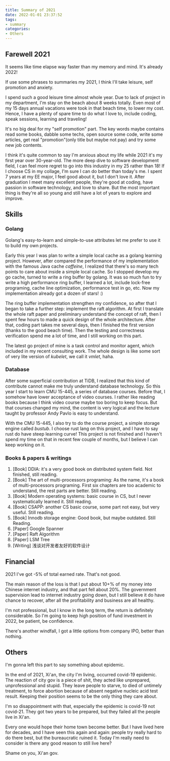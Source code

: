 ```yaml
---
title: Summary of 2021
date: 2022-01-01 23:37:52
tags:
- summary
categories:
- Others
---
```


## Farewell 2021

It seems like time elapse way faster than my memory and mind. It's already 2022!

If use some phrases to summaries my 2021, I think I'll take leisure, self promotion and anxiety. 

I spend such a good leisure time almost whole year. Due to lack of project in my department, I'm stay on the beach about 8 weeks totally. Even most of my 15 days annual vacations were took in that beach time, to lower my cost. Hence, I have a plenty of spare time to do what I love to, include coding, speak sessions, learning and traveling!

It's no big deal for my "self promotion" part. The key words maybe contains read some books, dabble some techs, open source some code, write some articles, get real "promotion"(only title but maybe not pay) and try some new job contents.

I think it's quite common to say I'm anxious about my life while 2021 it's my first year over 30-year-old. The more deep dive to software development field, I can feel more regret to go into this industry in my 25 rather than 18! If I choose CS in my collage, I'm sure I can do better than today's me. I spent 7 years at my EE major, I feel good about it, but I don't love it. After graduation I meet many excellent people, they're good at coding, have passion in software technology, and love to share. But the most important thing is they're all so young and still have a lot of years to explore and improve.

<!-- more -->



## Skills

### Golang

Golang's easy-to-learn and simple-to-use attributes let me prefer to use it to build my own projects.

Early this year I was plan to write a simple local cache as a golang learning project. However, after compared the performance of my implementation with the famous Java cache *caffeine*, I realized that there's so many tech points to care about inside a simple local cache. So I stopped develop my go cache, turned to write a ring buffer by golang. It was so much fun to try write a high performance ring buffer, I learned a lot, include lock-free programing, cache line optimization, performance test in go, etc. Now my implementation already got a dozen of stars! :)

The ring buffer implementation strengthen my confidence, so after that I began to take a further step: implement the raft algorithm. At first I translate the whole raft paper and preliminary understand the concept of raft, then I spent few hours to made a quick design of the whole architecture. After that, coding part takes me several days, then I finished the first version (thanks to the good beach time). Then the testing and correctness verification spend me a lot of time, and I still working on this part.

The latest go project of mine is a task control and monitor agent, which included in my recent consulting work. The whole design is like some sort of very lite version of *kubelet*, we call it *vmlet*, haha.

### Database

After some superficial contribution at TiDB, I realized that this kind of contribute cannot make me truly understand database technology. So this year I start to learn CMU 15-445, a series of database courses. Before that, I somehow have lower acceptance of video courses. I rather like reading books because I think video course maybe too boring to keep focus. But that courses changed my mind, the content is very logical and the lecture taught by professor Andy Pavlo is easy to understand.

With the CMU 15-445, I also try to do the course project, a simple storage engine called *bustub*. I choose rust lang on this project, and I have to say rust do have steep learning curve! This project is not finished and I haven't spend my time on that in recent few couple of months, but I believe I can keep working on it.

### Books & papers & writings

1. [Book] DDIA: it's a very good book on distributed system field. Not finished, still reading.
2. [Book] The art of multi-processors programing: As the name, it's a book of multi-processors programing. First six chapters are too academic to understand, the rest parts are better. Still reading.
3. [Book] Modern operating systems: basic course in CS, but I never systematically learned it. Still reading.
4. [Book] CSAPP: another CS basic course, some part not easy, but very useful. Still reading.
5. [Book] Innodb storage engine: Good book, but maybe outdated. Still Reading.
6. [Paper] Google Spanner
7. [Paper] Raft Algorithm
8. [Paper] LSM Tree
9. [Writing] 浅谈对开发者友好的软件设计



## Financial

2021 I've got -5% of total earned rate. That's not good.

The main reason of the loss is that I put about 10+% of my money into Chinese internet industry, and that part fell about 20%. The government supervision lead to internet industry going down, but I still believe it do have chance to recover, after all the profitability and business are all healthy.

I'm not professional, but I know in the long term, the return is definitely considerable. So I'm going to keep high position of fund investment in 2022, be patient, be confidence.

There's another windfall, I got a little options from company IPO, better than nothing.



## Others

I'm gonna left this part to say something about epidemic.

In the end of 2021, Xi'an, the city I'm living, occurred covid-19 epidemic. The reaction of city gov is a piece of shit, they acted like  unprepared, unprofessional and stupid. They leave people to starve, to died of untimely treatment, to force abortion because of absent negative nucleic acid test result. Keeping their position seems to be the only thing they care about.

I'm so disappointment with that, especially the epidemic is covid-19 not covid-21. They got two years to be prepared, but they failed all the people live in Xi'an. 

Every one would hope their home town become better. But I have lived here for decades, and I have seen this again and again: people try really hard to do there best, but the bureaucratic ruined it. Today I'm really need to consider is there any good reason to still live here?

Shame on you, Xi'an gov.
